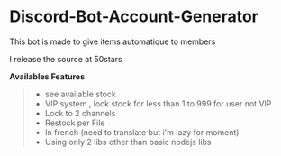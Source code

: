 # Discord-Bot-Account-Generator
This bot is made to give items automatique to members


I release the source at 50stars

__Availables Features__
> - see available stock 
> - VIP system , lock stock for less than 1 to 999 for user not VIP
> - Lock to 2 channels
> - Restock per File
> - In french (need to translate but i'm lazy for moment)
> - Using only 2 libs other than basic nodejs libs

